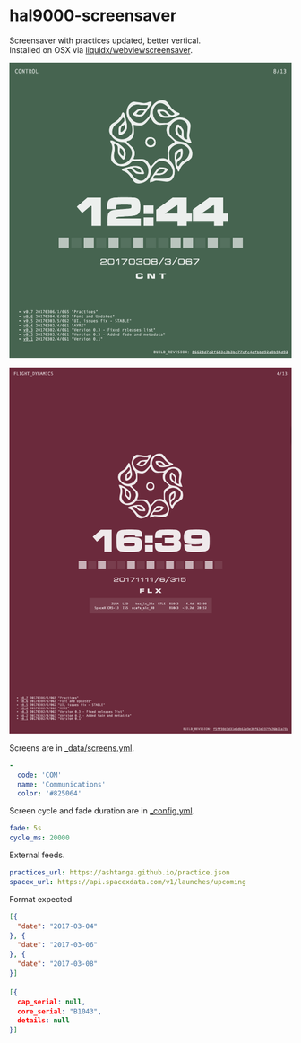 # hal9000-screensaver

Screensaver with practices updated, better vertical.  
Installed on OSX via [liquidx/webviewscreensaver](https://github.com/liquidx/webviewscreensaver).

[![screenshot](/images/screenshot.png)](https://petrosh.github.io/hal9000-screensaver)

[![screenshot_vertical](/images/screenshot_vertical.png)](https://petrosh.github.io/hal9000-screensaver)

Screens are in [_data/screens.yml](_data/screens.yml).

```yml
-
  code: 'COM'
  name: 'Communications'
  color: '#825064'
```

Screen cycle and fade duration are in [_config.yml](_config.yml).

```yml
fade: 5s
cycle_ms: 20000
```

External feeds.

```yml
practices_url: https://ashtanga.github.io/practice.json
spacex_url: https://api.spacexdata.com/v1/launches/upcoming
```

Format expected

```json
[{
  "date": "2017-03-04"
}, {
  "date": "2017-03-06"
}, {
  "date": "2017-03-08"
}]

[{
  cap_serial: null,
  core_serial: "B1043",
  details: null
}]
```
